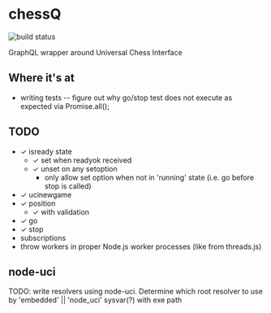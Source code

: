 # chessQ

![build status](https://travis-ci.org/JeffML/chessQ.svg?branch=master)

GraphQL wrapper around Universal Chess Interface

## Where it's at

-   writing tests
    -- figure out why go/stop test does not execute as expected via Promise.all();

## TODO

-   ✓ isready state
    -   ✓ set when readyok received
    -   ✓ unset on any setoption
        -   only allow set option when not in 'running' state (i.e. go before stop  is called)
-   ✓ ucinewgame
-   ✓ position
    -   ✓ with validation
-   &check; go
-   &check; stop
-   subscriptions
-   throw workers in proper Node.js worker processes (like from threads.js)

## node-uci

TODO: write resolvers using node-uci. Determine which root resolver to use by 'embedded' || 'node_uci' sysvar(?) with exe path
